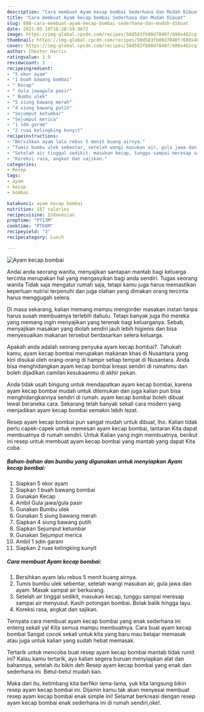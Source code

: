 ```yaml
---
description: "Cara membuat Ayam kecap bombai Sederhana dan Mudah Dibuat"
title: "Cara membuat Ayam kecap bombai Sederhana dan Mudah Dibuat"
slug: 688-cara-membuat-ayam-kecap-bombai-sederhana-dan-mudah-dibuat
date: 2021-05-10T16:28:59.967Z
image: https://img-global.cpcdn.com/recipes/50d583fb08d7840f/680x482cq70/ayam-kecap-bombai-foto-resep-utama.jpg
thumbnail: https://img-global.cpcdn.com/recipes/50d583fb08d7840f/680x482cq70/ayam-kecap-bombai-foto-resep-utama.jpg
cover: https://img-global.cpcdn.com/recipes/50d583fb08d7840f/680x482cq70/ayam-kecap-bombai-foto-resep-utama.jpg
author: Chester Harris
ratingvalue: 3.9
reviewcount: 3
recipeingredient:
- "5 ekor ayam"
- "1 buah bawang bombai"
- " Kecap"
- " Gula jawagula pasir"
- " Bumbu ulek"
- "5 siung bawang merah"
- "4 siung bawang putih"
- "Sejumput ketumbar"
- "Sejumput merica"
- "1 sdm garam"
- "2 ruas kelingking kunyit"
recipeinstructions:
- "Bersihkan ayam lalu rebus 5 menit buang airnya."
- "Tumis bumbu ulek sebentar, setelah wangi masukan air, gula jawa dan ayam. Masak sampai air berkurang."
- "Setelah air tinggal sedikit, masukan kecap, tunggu sampai meresap sampai air menyusut. Kasih potongan bombai. Bolak balik hingga layu."
- "Koreksi rasa, angkat dan sajikan."
categories:
- Resep
tags:
- ayam
- kecap
- bombai

katakunci: ayam kecap bombai 
nutrition: 187 calories
recipecuisine: Indonesian
preptime: "PT13M"
cooktime: "PT60M"
recipeyield: "3"
recipecategory: Lunch

---
```



![Ayam kecap bombai](https://img-global.cpcdn.com/recipes/50d583fb08d7840f/680x482cq70/ayam-kecap-bombai-foto-resep-utama.jpg)

Andai anda seorang wanita, menyajikan santapan mantab bagi keluarga tercinta merupakan hal yang mengasyikan bagi anda sendiri. Tugas seorang  wanita Tidak saja mengatur rumah saja, tetapi kamu juga harus memastikan keperluan nutrisi terpenuhi dan juga olahan yang dimakan orang tercinta harus menggugah selera.

Di masa  sekarang, kalian memang mampu mengorder masakan instan tanpa harus susah membuatnya terlebih dahulu. Tetapi banyak juga lho mereka yang memang ingin menyajikan yang terenak bagi keluarganya. Sebab, menyajikan masakan yang diolah sendiri jauh lebih higienis dan bisa menyesuaikan makanan tersebut berdasarkan selera keluarga. 



Apakah anda adalah seorang penyuka ayam kecap bombai?. Tahukah kamu, ayam kecap bombai merupakan makanan khas di Nusantara yang kini disukai oleh orang-orang di hampir setiap tempat di Nusantara. Anda bisa menghidangkan ayam kecap bombai kreasi sendiri di rumahmu dan boleh dijadikan camilan kesukaanmu di akhir pekan.

Anda tidak usah bingung untuk mendapatkan ayam kecap bombai, karena ayam kecap bombai mudah untuk ditemukan dan juga kalian pun bisa menghidangkannya sendiri di rumah. ayam kecap bombai boleh dibuat lewat beraneka cara. Sekarang telah banyak sekali cara modern yang menjadikan ayam kecap bombai semakin lebih lezat.

Resep ayam kecap bombai pun sangat mudah untuk dibuat, lho. Kalian tidak perlu capek-capek untuk memesan ayam kecap bombai, lantaran Kita dapat membuatnya di rumah sendiri. Untuk Kalian yang ingin membuatnya, berikut ini resep untuk membuat ayam kecap bombai yang mantab yang dapat Kita coba.

<!--inarticleads1-->

##### Bahan-bahan dan bumbu yang digunakan untuk menyiapkan Ayam kecap bombai:

1. Siapkan 5 ekor ayam
1. Siapkan 1 buah bawang bombai
1. Gunakan  Kecap
1. Ambil  Gula jawa/gula pasir
1. Gunakan  Bumbu ulek
1. Gunakan 5 siung bawang merah
1. Siapkan 4 siung bawang putih
1. Siapkan Sejumput ketumbar
1. Gunakan Sejumput merica
1. Ambil 1 sdm garam
1. Siapkan 2 ruas kelingking kunyit




<!--inarticleads2-->

##### Cara membuat Ayam kecap bombai:

1. Bersihkan ayam lalu rebus 5 menit buang airnya.
1. Tumis bumbu ulek sebentar, setelah wangi masukan air, gula jawa dan ayam. Masak sampai air berkurang.
1. Setelah air tinggal sedikit, masukan kecap, tunggu sampai meresap sampai air menyusut. Kasih potongan bombai. Bolak balik hingga layu.
1. Koreksi rasa, angkat dan sajikan.




Ternyata cara membuat ayam kecap bombai yang enak sederhana ini enteng sekali ya! Kita semua mampu membuatnya. Cara buat ayam kecap bombai Sangat cocok sekali untuk kita yang baru mau belajar memasak atau juga untuk kalian yang sudah hebat memasak.

Tertarik untuk mencoba buat resep ayam kecap bombai mantab tidak rumit ini? Kalau kamu tertarik, ayo kalian segera buruan menyiapkan alat dan bahannya, setelah itu bikin deh Resep ayam kecap bombai yang enak dan sederhana ini. Betul-betul mudah kan. 

Maka dari itu, ketimbang kita berfikir lama-lama, yuk kita langsung bikin resep ayam kecap bombai ini. Dijamin kamu tak akan menyesal membuat resep ayam kecap bombai enak simple ini! Selamat berkreasi dengan resep ayam kecap bombai enak sederhana ini di rumah sendiri,oke!.

